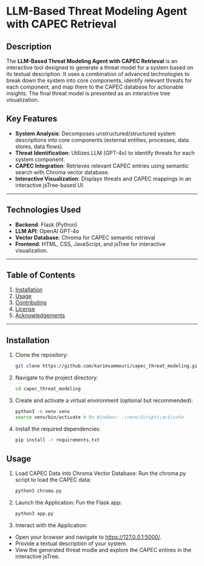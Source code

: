 # LLM-Based Threat Modeling Agent with CAPEC Retrieval

## Description
The **LLM-Based Threat Modeling Agent with CAPEC Retrieval** is an interactive tool designed to generate a threat model for a system based on its textual description. It uses a combination of advanced technologies to break down the system into core components, identify relevant threats for each component, and map them to the CAPEC database for actionable insights. The final threat model is presented as an interactive tree visualization.

## Key Features
- **System Analysis**: Decomposes unstructured/structured system descriptions into core components (external entities, processes, data stores, data flows).
- **Threat Identification**: Utilizes LLM (GPT-4o) to identify threats for each system component.
- **CAPEC Integration**: Retrieves relevant CAPEC entries using semantic search with Chroma vector database.
- **Interactive Visualization**: Displays threats and CAPEC mappings in an interactive jsTree-based UI.

---

## Technologies Used
- **Backend**: Flask (Python)
- **LLM API**: OpenAI GPT-4o
- **Vector Database**: Chroma for CAPEC semantic retrieval
- **Frontend**: HTML, CSS, JavaScript, and jsTree for interactive visualization.

---

## Table of Contents
1. [Installation](#installation)
2. [Usage](#usage)
3. [Contributing](#contributing)
4. [License](#license)
5. [Acknowledgements](#acknowledgements)

---

## Installation
1. Clone the repository:
    ```bash
    git clone https://github.com/karimsammouri/capec_threat_modeling.git
2. Navigate to the project directory:
    ```bash
    cd capec_threat_modeling
3. Create and activate a virtual environment (optional but recommended):
    ```bash
    python3 -m venv venv
    source venv/bin/activate # On Windows: .\venv\Scripts\activate
4. Install the required dependencies:
    ```bash
    pip install -r requirements.txt

## Usage
1. Load CAPEC Data into Chroma Vector Database: Run the chroma.py script to load the CAPEC data:
    ```bash
    python3 chroma.py
2. Launch the Application: Fun the Flask app:
    ```bash
    python3 app.py
3. Interact with the Application:
- Open your browser and navigate to https://127.0.0.1:5000/.
- Provide a textual description of your system.
- View the generated threat modle and explore the CAPEC entires in the interactive jsTree.